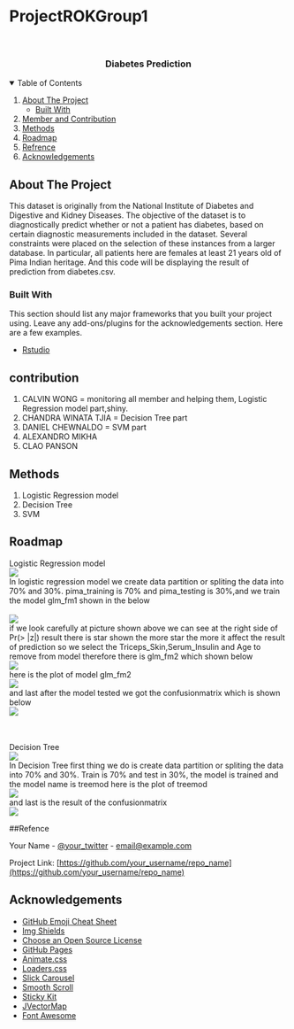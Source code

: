 # ProjectROKGroup1

<!-- PROJECT LOGO -->
<br />
<p align="center">
  <a href="https://github.com/othneildrew/Best-README-Template">
   
  </a>

  <h3 align="center">Diabetes Prediction</h3>




<!-- TABLE OF CONTENTS -->
<details open="open">
  <summary>Table of Contents</summary>
  <ol>
    <li>
      <a href="#about-the-project">About The Project</a>
      <ul>
        <li><a href="#built-with">Built With</a></li>
      </ul>
    </li>
    <li>
      <a href="#contribution">Member and Contribution </a>
    </li>
    <li><a href="#Methods">Methods</a></li>
    <li><a href="#Roadmap">Roadmap</a></li>
    <li><a href="#Refrence">Refrence</a></li>
    <li><a href="#acknowledgements">Acknowledgements</a></li>
  </ol>
</details>



<!-- ABOUT THE PROJECT -->
## About The Project

This dataset is originally from the National Institute of Diabetes and Digestive and Kidney Diseases. The objective of the dataset is to diagnostically predict whether or not a patient has diabetes, based on certain diagnostic measurements included in the dataset. Several constraints were placed on the selection of these instances from a larger database.
In particular, all patients here are females at least 21 years old of Pima Indian heritage. And this code will be displaying the result of prediction from diabetes.csv.
### Built With

This section should list any major frameworks that you built your project using. Leave any add-ons/plugins for the acknowledgements section. Here are a few examples.
* [Rstudio](https://www.rstudio.com/)



<!-- contribution -->
## contribution

1. CALVIN WONG = monitoring all member and helping them, Logistic Regression model part,shiny.
2. CHANDRA WINATA TJIA =  Decision Tree part
3. DANIEL CHEWNALDO = SVM part
4. ALEXANDRO MIKHA
5. CLAO PANSON



<!-- Methods -->
## Methods
1. Logistic Regression model
2. Decision Tree
3. SVM





<!-- Roadmap -->
## Roadmap

Logistic Regression model
<br />
<img src="www/logisticR.png" >
<br />
In logistic regression model we create data partition or spliting the data into 70% and 30%.
pima_training is 70% and pima_testing is 30%,and we train the model glm_fm1 shown in the below  
<br />
<img src="www/glm1.png" > 
<br />
if we look carefully at picture shown above we can see at the right side of Pr(> |z|) result there is star shown the more star the more it affect the result of prediction
so we select the Triceps_Skin,Serum_Insulin and Age to remove from model therefore there is glm_fm2 which shown below
<br />
<img src="www/glm2.png" > 
<br />
here is the plot of model glm_fm2
<br />
<img src="www/LRM.png" > 
<br />
and last after the model tested we got the confusionmatrix which is shown below 
<br />
<img src="www/GLMconfusion.png" > 




<br />
<br />
Decision Tree
<br />
<img src="www/decisionTree.png" >
<br />
In Decision Tree first thing we do is create data partition or spliting the data into 70% and 30%.
Train is 70% and test in 30%, the model is trained and the model name is treemod here is the plot of treemod
<br />
<img src="www/RplotDecision.png" >
<br />
and last is the result of the confusionmatrix 
<br />
<img src="www/DecisionTreeconfusionmatrix.png" >


<!-- Refrence -->
##Refence

Your Name - [@your_twitter](https://twitter.com/your_username) - email@example.com

Project Link: [https://github.com/your_username/repo_name](https://github.com/your_username/repo_name)



<!-- ACKNOWLEDGEMENTS -->
## Acknowledgements
* [GitHub Emoji Cheat Sheet](https://www.webpagefx.com/tools/emoji-cheat-sheet)
* [Img Shields](https://shields.io)
* [Choose an Open Source License](https://choosealicense.com)
* [GitHub Pages](https://pages.github.com)
* [Animate.css](https://daneden.github.io/animate.css)
* [Loaders.css](https://connoratherton.com/loaders)
* [Slick Carousel](https://kenwheeler.github.io/slick)
* [Smooth Scroll](https://github.com/cferdinandi/smooth-scroll)
* [Sticky Kit](http://leafo.net/sticky-kit)
* [JVectorMap](http://jvectormap.com)
* [Font Awesome](https://fontawesome.com)





<!-- MARKDOWN LINKS & IMAGES -->
<!-- https://www.markdownguide.org/basic-syntax/#reference-style-links -->
[contributors-shield]: https://img.shields.io/github/contributors/othneildrew/Best-README-Template.svg?style=for-the-badge
[contributors-url]: https://github.com/othneildrew/Best-README-Template/graphs/contributors
[forks-shield]: https://img.shields.io/github/forks/othneildrew/Best-README-Template.svg?style=for-the-badge
[forks-url]: https://github.com/othneildrew/Best-README-Template/network/members
[stars-shield]: https://img.shields.io/github/stars/othneildrew/Best-README-Template.svg?style=for-the-badge
[stars-url]: https://github.com/othneildrew/Best-README-Template/stargazers
[issues-shield]: https://img.shields.io/github/issues/othneildrew/Best-README-Template.svg?style=for-the-badge
[issues-url]: https://github.com/othneildrew/Best-README-Template/issues
[license-shield]: https://img.shields.io/github/license/othneildrew/Best-README-Template.svg?style=for-the-badge
[license-url]: https://github.com/othneildrew/Best-README-Template/blob/master/LICENSE.txt
[linkedin-shield]: https://img.shields.io/badge/-LinkedIn-black.svg?style=for-the-badge&logo=linkedin&colorB=555
[linkedin-url]: https://linkedin.com/in/othneildrew
[product-screenshot]: images/screenshot.png
